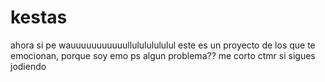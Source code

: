 # kestas
ahora si pe wauuuuuuuuuuullulululululul
este es un proyecto de los que te emocionan, porque soy emo ps
algun problema??
me corto ctmr si sigues jodiendo 
